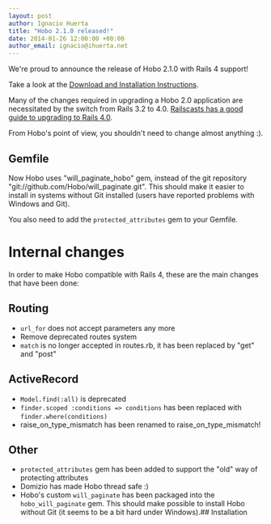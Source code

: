 ```yaml
--- 
layout: post
author: Ignacio Huerta
title: "Hobo 2.1.0 released!"
date: 2014-01-26 12:00:00 +00:00
author_email: ignacio@ihuerta.net
---
```

We're proud to announce the release of Hobo 2.1.0 with Rails 4 support!

Take a look at the [Download and Installation Instructions](/manual/download).

Many of the changes required in upgrading a Hobo 2.0 application are necessitated by the switch from Rails 3.2 to 4.0.  [Railscasts has a good guide to upgrading to Rails 4.0](http://railscasts.com/episodes/415-upgrading-to-rails-4).

From Hobo's point of view, you shouldn't need to change almost anything :).

## Gemfile

Now Hobo uses "will_paginate_hobo" gem, instead of the git repository "git://github.com/Hobo/will_paginate.git". This should make it easier to install in systems without Git installed (users have reported problems with Windows and Git).

You also need to add the `protected_attributes` gem to your Gemfile.


# Internal changes

In order to make Hobo compatible with Rails 4, these are the main changes that have been done:

## Routing

* `url_for` does not accept parameters any more
* Remove deprecated routes system
* `match` is no longer accepted in routes.rb, it has been replaced by "get" and "post"

## ActiveRecord

* `Model.find(:all)` is deprecated
* `finder.scoped :conditions => conditions` has been replaced with `finder.where(conditions)`
* raise_on_type_mismatch has been renamed to raise_on_type_mismatch!

## Other
* `protected_attributes` gem has been added to support the "old" way of protecting attributes
* Domizio has made Hobo thread safe :)
* Hobo's custom `will_paginate` has been packaged into the `hobo_will_paginate` gem. This should make possible to install Hobo without Git (it seems to be a bit hard under Windows).## Installation
